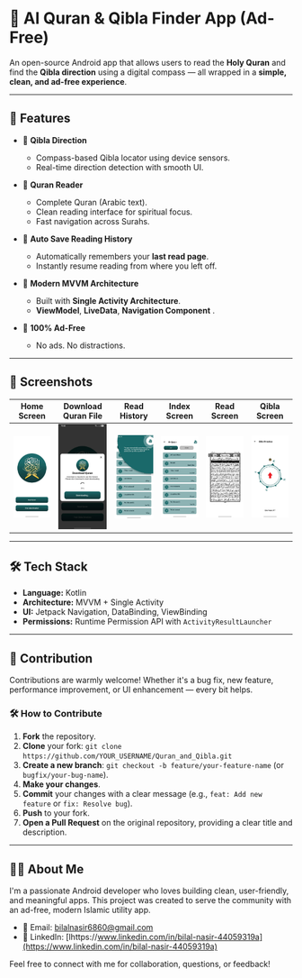 # 📖 Al Quran & Qibla Finder App (Ad-Free)

An open-source Android app that allows users to read the **Holy Quran** and find the **Qibla direction** using a digital compass — all wrapped in a **simple, clean, and ad-free experience**.

---

## 🌟 Features

- 🕋 **Qibla Direction**
  - Compass-based Qibla locator using device sensors.
  - Real-time direction detection with smooth UI.

- 📖 **Quran Reader**
  - Complete Quran (Arabic text).
  - Clean reading interface for spiritual focus.
  - Fast navigation across Surahs.
    
- 🧠 **Auto Save Reading History**
  - Automatically remembers your **last read page**.
  - Instantly resume reading from where you left off.

- 🎯 **Modern MVVM Architecture**
  - Built with **Single Activity Architecture**.
  - **ViewModel**, **LiveData**, **Navigation Component** .

- 🚫 **100% Ad-Free**
  - No ads. No distractions.

---

## 📱 Screenshots

| Home Screen | Download Quran File | Read History | Index Screen | Read Screen | Qibla Screen |
|-------------|----------------------|--------------|---------------|-------------|---------------|
| ![Home](screenshots/Screenshot_1.webp) | ![Download](screenshots/Screenshot_2.webp) | ![History](screenshots/Screenshot_3.webp) | ![Index](screenshots/Screenshot_4.webp) | ![Read](screenshots/Screenshot_5.webp) | ![Qibla](screenshots/Screenshot_6.webp) |



---

## 🛠 Tech Stack

- **Language:** Kotlin
- **Architecture:** MVVM + Single Activity
- **UI:** Jetpack Navigation, DataBinding, ViewBinding
- **Permissions:** Runtime Permission API with `ActivityResultLauncher`

---

## 🤝 Contribution

Contributions are warmly welcome! Whether it's a bug fix, new feature, performance improvement, or UI enhancement — every bit helps.

### 🛠 How to Contribute

1.  **Fork** the repository.
2.  **Clone** your fork: `git clone https://github.com/YOUR_USERNAME/Quran_and_Qibla.git`
3.  **Create a new branch**: `git checkout -b feature/your-feature-name` (or `bugfix/your-bug-name`).
4.  **Make your changes**.
5.  **Commit** your changes with a clear message (e.g., `feat: Add new feature` or `fix: Resolve bug`).
6.  **Push** to your fork.
7.  **Open a Pull Request** on the original repository, providing a clear title and description.

---

## 👨‍💻 About Me

I'm a passionate Android developer who loves building clean, user-friendly, and meaningful apps. This project was created to serve the community with an ad-free, modern Islamic utility app.

- 📧 Email: [bilalnasir6860@gmail.com](mailto:bilalnasir6860@gmail.com)  
- 🔗 LinkedIn: [lhttps://www.linkedin.com/in/bilal-nasir-44059319a](https://www.linkedin.com/in/bilal-nasir-44059319a)
  
Feel free to connect with me for collaboration, questions, or feedback!



